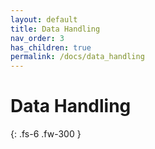 ```yaml
---
layout: default
title: Data Handling
nav_order: 3
has_children: true
permalink: /docs/data_handling
---
```


# Data Handling


{: .fs-6 .fw-300 }